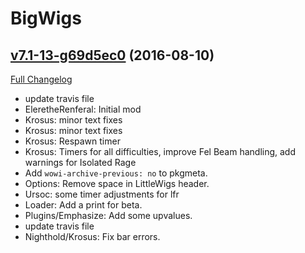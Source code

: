 # BigWigs

## [v7.1-13-g69d5ec0](https://github.com/BigWigsMods/BigWigs/tree/69d5ec0c2b1d579bd5d62a75b0bd0b90c185ab23) (2016-08-10) [](#top)
[Full Changelog](https://github.com/BigWigsMods/BigWigs/compare/v7.1...69d5ec0c2b1d579bd5d62a75b0bd0b90c185ab23)

-   update travis file
-   EleretheRenferal: Initial mod
-   Krosus: minor text fixes
-   Krosus: minor text fixes
-   Krosus: Respawn timer
-   Krosus: Timers for all difficulties, improve Fel Beam handling, add warnings for Isolated Rage
-   Add `wowi-archive-previous: no` to pkgmeta.
-   Options: Remove space in LittleWigs header.
-   Ursoc: some timer adjustments for lfr
-   Loader: Add a print for beta.
-   Plugins/Emphasize: Add some upvalues.
-   update travis file
-   Nighthold/Krosus: Fix bar errors.
